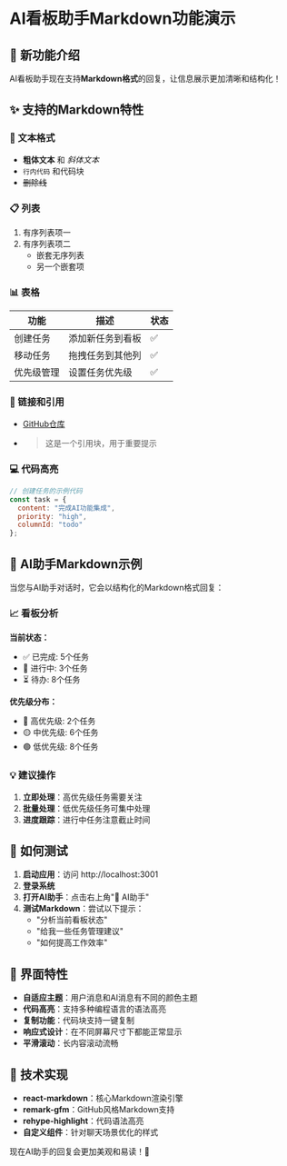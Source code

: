 # AI看板助手Markdown功能演示

## 🎉 新功能介绍

AI看板助手现在支持**Markdown格式**的回复，让信息展示更加清晰和结构化！

## ✨ 支持的Markdown特性

### 📝 文本格式
- **粗体文本** 和 *斜体文本*
- `行内代码` 和代码块
- ~~删除线~~

### 📋 列表
1. 有序列表项一
2. 有序列表项二
   - 嵌套无序列表
   - 另一个嵌套项

### 📊 表格
| 功能 | 描述 | 状态 |
|------|------|------|
| 创建任务 | 添加新任务到看板 | ✅ |
| 移动任务 | 拖拽任务到其他列 | ✅ |
| 优先级管理 | 设置任务优先级 | ✅ |

### 🔗 链接和引用
- [GitHub仓库](https://github.com)
- > 这是一个引用块，用于重要提示

### 💻 代码高亮
```javascript
// 创建任务的示例代码
const task = {
  content: "完成AI功能集成",
  priority: "high",
  columnId: "todo"
};
```

## 🤖 AI助手Markdown示例

当您与AI助手对话时，它会以结构化的Markdown格式回复：

### 📈 看板分析

**当前状态：**
- ✅ 已完成: 5个任务
- 🔄 进行中: 3个任务
- ⏳ 待办: 8个任务

**优先级分布：**
- 🔴 高优先级: 2个任务
- 🟡 中优先级: 6个任务
- 🟢 低优先级: 8个任务

### 💡 建议操作

1. **立即处理**：高优先级任务需要关注
2. **批量处理**：低优先级任务可集中处理
3. **进度跟踪**：进行中任务注意截止时间

## 🚀 如何测试

1. **启动应用**：访问 http://localhost:3001
2. **登录系统**
3. **打开AI助手**：点击右上角"🤖 AI助手"
4. **测试Markdown**：尝试以下提示：
   - "分析当前看板状态"
   - "给我一些任务管理建议"
   - "如何提高工作效率"

## 🎨 界面特性

- **自适应主题**：用户消息和AI消息有不同的颜色主题
- **代码高亮**：支持多种编程语言的语法高亮
- **复制功能**：代码块支持一键复制
- **响应式设计**：在不同屏幕尺寸下都能正常显示
- **平滑滚动**：长内容滚动流畅

## 🔧 技术实现

- **react-markdown**：核心Markdown渲染引擎
- **remark-gfm**：GitHub风格Markdown支持
- **rehype-highlight**：代码语法高亮
- **自定义组件**：针对聊天场景优化的样式

现在AI助手的回复会更加美观和易读！🎊